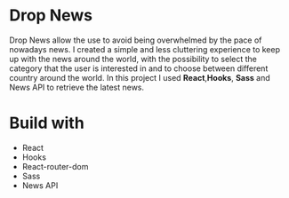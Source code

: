 # Drop News

Drop News allow the use to avoid being overwhelmed by the pace of nowadays news. I created a simple and less cluttering experience to keep up with the news around the world, with the possibility to select the category that the user is interested in and to choose between different country around the world. In this project I used **React**,**Hooks**, **Sass** and News API to retrieve the latest news.

# Build with

- React
- Hooks
- React-router-dom
- Sass
- News API
